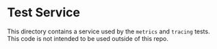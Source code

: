 # Test Service

This directory contains a service used by the `metrics` and `tracing` tests.
This code is not intended to be used outside of this repo.